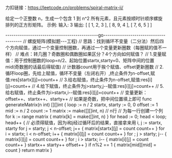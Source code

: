 力扣链接：https://leetcode.cn/problems/spiral-matrix-ii/

给定一个正整数 n，生成一个包含 1 到 n^2 所有元素，且元素按顺时针顺序螺旋排列的正方形矩阵。
示例:
输入: 3 输出: [ [ 1, 2, 3 ], [ 8, 9, 4 ], [ 7, 6, 5 ] ]

---------------------------------------------go--------------------------------------
// 螺旋矩阵(模拟题---工程)
// 思路：找到循环不变量（二分法）然后四个方向赋值，通过一个变量控制圈数，再通过一个变量更新圈数（每圈赋的值不一样）
// 难点：转几圈？奇数圈和偶数圈如果区分？4个方向如何赋值？
// 1.变量赋值：用于控制圈数的loop=n/2、起始位置startx,starty=0、矩阵中间的位置mid(奇数圈的话最后得赋值)
// 计数器count用于挨个赋值、offset更新圈数
// 2.循环loop圈，先给上赋值，循环不变量（左闭右开）,终止条件为n-offset,赋值:res[startx][j]=count++
// 3.给右赋值，终止条件为n-offset,赋值:res[i][j]=count++
// 4.给下赋值，终止条件为j>starty,j--赋值:res[i][j]=count++
// 5.给右赋值，终止条件为i>startx,i--赋值:res[i][j]=count++
// 变量更新：offset++、startx++、starty++
// 如果是奇数，把中间位置填上即可
func generateMatrix(n int) [][]int {
	loop := n / 2
	startx, starty := 0, 0
	offset := 1
	mid := n / 2
	count := 1
	matrix := make([][]int, n) // n行
	// 为每一行创建一个列
	for k := range matrix {
		matrix[k] = make([]int, n)
	}
	for head := 0; head < loop; head++ {
		// 必须得赋值，因为i和j经过循环后的结果，直接拿来用
		i, j := startx, starty
		for j = starty; j < n-offset; j++ {
			matrix[startx][j] = count
			count++
		}
		for i = startx; i < n-offset; i++ {
			matrix[i][j] = count
			count++
		}
		for ; j > starty; j-- {
			matrix[i][j] = count
			count++
		}
		for ; i > startx; i-- {
			matrix[i][j] = count
			count++
		}
		startx++
		starty++
		offset++
	}
	if n%2 == 1 {
		matrix[mid][mid] = count
	}
	return matrix
}
